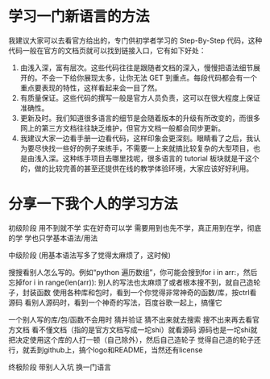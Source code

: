 <!--
 * @Author: your name
 * @Date: 2020-01-13 10:44:53
 * @LastEditTime : 2020-01-13 10:56:36
 * @LastEditors  : Please set LastEditors
 * @Description: In User Settings Edit
 * @FilePath: \beixiang_ly\LY_Restart\dayTask\20200113\readme.md
 -->
# 学习一门新语言的方法
我建议大家可以去看官方给出的，专门供初学者学习的 Step-By-Step 代码，这种代码一般在官方的文档页就可以找到链接入口，它有如下好处：

  1. 由浅入深，富有层次。这些代码往往是跟随者文档的深入，慢慢把语法细节展开的。不会一下给你展现太多，让你无法 GET 到重点。每段代码都会有一个重点要表现的特性，这样看起来会一目了然。
  2. 有质量保证。这些代码的撰写一般是官方人员负责，这可以在很大程度上保证准确性。
  3. 更新及时。我们知道很多语言的细节是会随着版本的升级有所改变的，而很多网上的第三方文档往往缺乏维护，但官方文档一般都会同步更新。
  4. 我建议大家一边看手册一边看代码，这样印象会更深刻。眼睛看了之后，我认为要尽快找一些好的例子来练手，不需要一上来就搞比较复杂的大型项目，也是由浅入深。这种练手项目去哪里找呢，很多语言的 tutorial 板块就是干这个的，做的比较完善的甚至还提供在线的教学体验环境，大家应该好好利用。

# 分享一下我个人的学习方法 
  初级阶段
    用不到就不学
    实在好奇可以学
    需要用到也先不学，真正用到在学，彻底的学
    学也只学基本语法/用法
  
  中级阶段  (用基本语法写多了觉得太麻烦了，这时候)

  搜搜看别人怎么写的。例如“python 遍历数组”，你可能会搜到for i in arr:，然后忘掉for i in range(len(arr)):
  别人的写法也太麻烦了或者根本搜不到，就自己造轮子，封装函数
  使用各种库和包时，看到一个你觉得非常神奇的函数/库，按ctrl看源码
  看别人源码时，看到一个神奇的写法，百度谷歌一起上，搞懂它
    
  一个别人写的库/包/函数不会用时
    猜并验证
    猜不出来就去搜索
    搜不出来再去看官方文档
    看不懂文档（指的是官方文档写成一坨shi）就看源码
    源码也是一坨shi就把决定使用这个库的人打一顿（自己除外），然后自己造轮子
    觉得自己造的轮子还行，就丢到github上，搞个logo和README，当然还有license

  终极阶段
    带别人入坑
    换一门语言